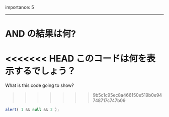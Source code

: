 importance: 5

---

# AND の結果は何?

<<<<<<< HEAD
このコードは何を表示するでしょう？
=======
What is this code going to show?
>>>>>>> 9b5c1c95ec8a466150e519b0e94748717c747b09

```js
alert( 1 && null && 2 );
```
